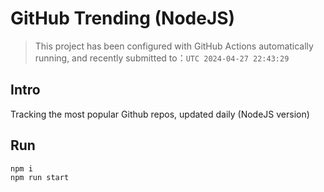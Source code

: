 # GitHub Trending (NodeJS)

> This project has been configured with GitHub Actions automatically running, and recently submitted to：`UTC 2024-04-27 22:43:29`

## Intro

Tracking the most popular Github repos, updated daily (NodeJS version)

## Run

```bash
npm i
npm run start
```
